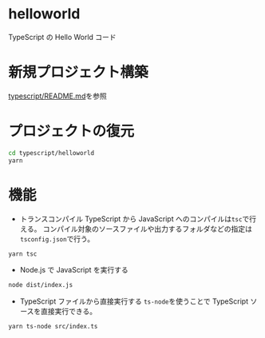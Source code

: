# helloworld

TypeScript の Hello World コード

# 新規プロジェクト構築

[typescript/README.md](../README.md)を参照

# プロジェクトの復元

```bash
cd typescript/helloworld
yarn
```

# 機能

- トランスコンパイル
  TypeScript から JavaScript へのコンパイルは`tsc`で行える。
  コンパイル対象のソースファイルや出力するフォルダなどの指定は`tsconfig.json`で行う。

```bash
yarn tsc
```

- Node.js で JavaScript を実行する

```bash
node dist/index.js
```

- TypeScript ファイルから直接実行する
  `ts-node`を使うことで TypeScript ソースを直接実行できる。

```
yarn ts-node src/index.ts
```
